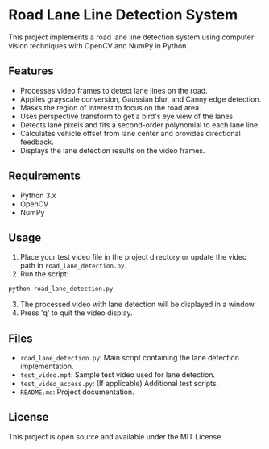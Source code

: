 # Road Lane Line Detection System

This project implements a road lane line detection system using computer vision techniques with OpenCV and NumPy in Python.

## Features

- Processes video frames to detect lane lines on the road.
- Applies grayscale conversion, Gaussian blur, and Canny edge detection.
- Masks the region of interest to focus on the road area.
- Uses perspective transform to get a bird's eye view of the lanes.
- Detects lane pixels and fits a second-order polynomial to each lane line.
- Calculates vehicle offset from lane center and provides directional feedback.
- Displays the lane detection results on the video frames.

## Requirements

- Python 3.x
- OpenCV
- NumPy

## Usage

1. Place your test video file in the project directory or update the video path in `road_lane_detection.py`.
2. Run the script:

```bash
python road_lane_detection.py
```

3. The processed video with lane detection will be displayed in a window.
4. Press 'q' to quit the video display.

## Files

- `road_lane_detection.py`: Main script containing the lane detection implementation.
- `test_video.mp4`: Sample test video used for lane detection.
- `test_video_access.py`: (If applicable) Additional test scripts.
- `README.md`: Project documentation.

## License

This project is open source and available under the MIT License.
